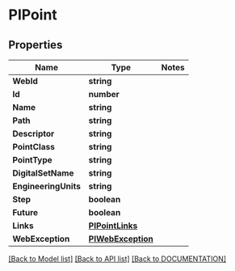 # PIPoint

## Properties
Name | Type | Notes
------------ | ------------- | -------------
**WebId** | **string**
**Id** | **number**
**Name** | **string**
**Path** | **string**
**Descriptor** | **string**
**PointClass** | **string**
**PointType** | **string**
**DigitalSetName** | **string**
**EngineeringUnits** | **string**
**Step** | **boolean**
**Future** | **boolean**
**Links** | **[**PIPointLinks**](../models/PIPointLinks.md)**
**WebException** | **[**PIWebException**](../models/PIWebException.md)**

[[Back to Model list]](../../DOCUMENTATION.md#documentation-for-models) [[Back to API list]](../../DOCUMENTATION.md#documentation-for-api-endpoints) [[Back to DOCUMENTATION]](../../DOCUMENTATION.md)
